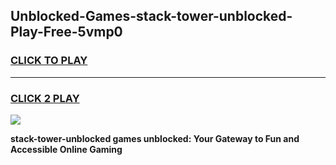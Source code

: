 
## Unblocked-Games-stack-tower-unblocked-Play-Free-5vmp0
<h3>
<a href="https://premium76.site?title=stack-tower-unblocked&ref=21A">CLICK TO PLAY</a></h3>
<hr>

<h3>
<a href="https://premium76.site?title=stack-tower-unblocked&ref=21A">CLICK 2 PLAY</a>
  
</h3>

<a href="https://premium76.site?title=stack-tower-unblocked&ref=21A"><img src="https://clearcache.store/games.png"></a>


**stack-tower-unblocked games unblocked: Your Gateway to Fun and Accessible Online Gaming**
